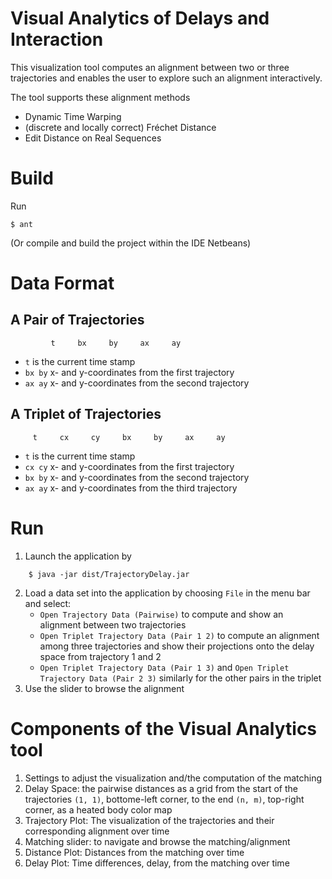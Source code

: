 # Visual Analytics of Delays and Interaction
This visualization tool computes an alignment between two or three trajectories
and enables the user to explore such an alignment interactively.

The tool supports these alignment methods
 * Dynamic Time Warping
 * (discrete and locally correct) Fréchet Distance
 * Edit Distance on Real Sequences

# Build
Run
```
$ ant
```

(Or compile and build the project within the IDE Netbeans)

# Data Format
## A Pair of Trajectories
```
         t     bx     by     ax     ay
```
 * ```t``` is the current time stamp
 * ```bx by``` x- and y-coordinates from the first trajectory
 * ```ax ay``` x- and y-coordinates from the second trajectory

## A Triplet of Trajectories
```
     t     cx     cy     bx     by     ax     ay
```
 * ```t``` is the current time stamp
 * ```cx cy``` x- and y-coordinates from the first trajectory
 * ```bx by``` x- and y-coordinates from the second trajectory
 * ```ax ay``` x- and y-coordinates from the third trajectory

# Run
1. Launch the application by
```
    $ java -jar dist/TrajectoryDelay.jar
```
2. Load a data set into the application by choosing `File` in the menu bar
   and select:
   * `Open Trajectory Data (Pairwise)` to compute and show an alignment between two trajectories
   * `Open Triplet Trajectory Data (Pair 1 2)` to compute an alignment among three trajectories and show their projections onto the delay space from trajectory 1 and 2
   * `Open Triplet Trajectory Data (Pair 1 3)` and `Open Triplet Trajectory Data (Pair 2 3)` similarly for the other pairs in the triplet
3. Use the slider to browse the alignment

# Components of the Visual Analytics tool
1. Settings to adjust the visualization and/the computation of the matching
2. Delay Space: the pairwise distances as a grid from the start of the trajectories `(1, 1)`, bottome-left corner, to the end `(n, m)`, top-right corner, as a heated body color map
3. Trajectory Plot: The visualization of the trajectories and their corresponding
alignment over time
4. Matching slider: to navigate and browse the matching/alignment
5. Distance Plot: Distances from the matching over time
6. Delay Plot: Time differences, delay, from the matching over time
